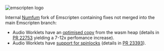 ![emscripten logo](media/switch_logo.png)

Internal [Numfum](//numfum.com/) fork of Emscripten containing fixes not merged into the main Emscripten branch:

- Audio Worklets have an [optimised copy](//github.com/cwoffenden/emscripten/tree/cw-audio-spinlock-fix) from the wasm heap (details in [PR 22753](//github.com/emscripten-core/emscripten/pull/22753) yielding a 7-12x perfomance increase).
- Audio Worklets have [support for spinlocks](//github.com/cwoffenden/emscripten/tree/cw-audio-spinlock-fix) (details in [PR 23393](//github.com/emscripten-core/emscripten/pull/23393)).
